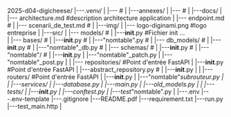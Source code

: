 2025-d04-digicheese/
|---.venv/
|   |---                                        #
|
|---annexes/
|   |---                                        #
|
|---docs/
|   |--- architecture.md                        #description architecture application
|   |--- endpoint.md                            #
|   |--- scenarii_de_test.md                    #
|
|---img/
|   |--- logo-diginami.png                      #logo entreprise
|
|---src/
|   |--- models/                                #
|        |---__init__.py                        #Fichier init ...   
|        |--- bases/                            #
|             |---__init__.py                   #
|             |---"nomtable".py                 #
|        |--- db_models/                        #
|             |---__init__.py                   #
|             |---"nomtable"_db.py              #
|        |--- schemas/                          #
|             |---__init__.py                   #
|             |---"nomtable"/                   #
|                 |---__init__.py
|                 |---"nomtable"_patch.py
|                 |---"nomtable"_post.py
|
|   |--- repositories/                          #Point d'entrée FastAPI
|        |---__init__.py                        #Point d'entrée FastAPI
|        |---abstract_repository.py             #
|        |---__init__.py
|
|   |--- routers/                               #Point d'entrée FastAPI
|        |---__init__.py
|        |---"nomtable"_subrouteur.py
|
|   |---services/
|       |---database.py
|       |---main.py
|       |---old_models.py
|
|   |---tests/
|       |---__init__.py
|       |---conftest.py
|       |---test_"nomtable".py
|
|---.env
|---.env-template
|---.gitignore
|---README.pdf
|---requirement.txt
|---run.py
|---test_main.http
|
